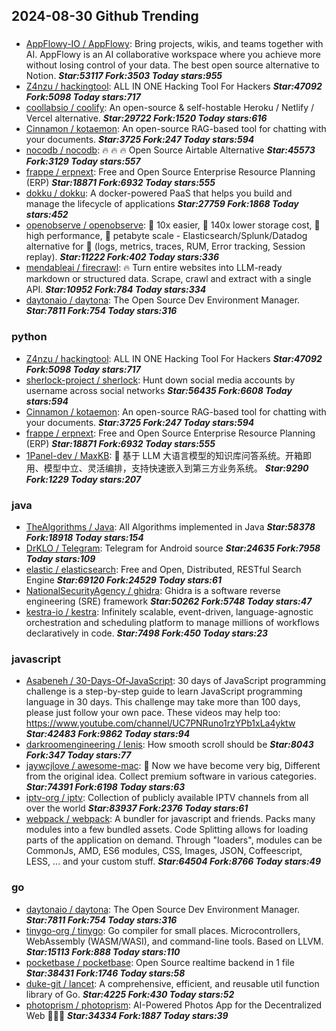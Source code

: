## 2024-08-30 Github Trending

### 
* [AppFlowy-IO / AppFlowy](https://github.com/AppFlowy-IO/AppFlowy): Bring projects, wikis, and teams together with AI. AppFlowy is an AI collaborative workspace where you achieve more without losing control of your data. The best open source alternative to Notion. ***Star:53117 Fork:3503 Today stars:955***
* [Z4nzu / hackingtool](https://github.com/Z4nzu/hackingtool): ALL IN ONE Hacking Tool For Hackers ***Star:47092 Fork:5098 Today stars:717***
* [coollabsio / coolify](https://github.com/coollabsio/coolify): An open-source & self-hostable Heroku / Netlify / Vercel alternative. ***Star:29722 Fork:1520 Today stars:616***
* [Cinnamon / kotaemon](https://github.com/Cinnamon/kotaemon): An open-source RAG-based tool for chatting with your documents. ***Star:3725 Fork:247 Today stars:594***
* [nocodb / nocodb](https://github.com/nocodb/nocodb): 🔥 🔥 🔥 Open Source Airtable Alternative ***Star:45573 Fork:3129 Today stars:557***
* [frappe / erpnext](https://github.com/frappe/erpnext): Free and Open Source Enterprise Resource Planning (ERP) ***Star:18871 Fork:6932 Today stars:555***
* [dokku / dokku](https://github.com/dokku/dokku): A docker-powered PaaS that helps you build and manage the lifecycle of applications ***Star:27759 Fork:1868 Today stars:452***
* [openobserve / openobserve](https://github.com/openobserve/openobserve): 🚀 10x easier, 🚀 140x lower storage cost, 🚀 high performance, 🚀 petabyte scale - Elasticsearch/Splunk/Datadog alternative for 🚀 (logs, metrics, traces, RUM, Error tracking, Session replay). ***Star:11222 Fork:402 Today stars:336***
* [mendableai / firecrawl](https://github.com/mendableai/firecrawl): 🔥 Turn entire websites into LLM-ready markdown or structured data. Scrape, crawl and extract with a single API. ***Star:10952 Fork:784 Today stars:334***
* [daytonaio / daytona](https://github.com/daytonaio/daytona): The Open Source Dev Environment Manager. ***Star:7811 Fork:754 Today stars:316***

### python
* [Z4nzu / hackingtool](https://github.com/Z4nzu/hackingtool): ALL IN ONE Hacking Tool For Hackers ***Star:47092 Fork:5098 Today stars:717***
* [sherlock-project / sherlock](https://github.com/sherlock-project/sherlock): Hunt down social media accounts by username across social networks ***Star:56435 Fork:6608 Today stars:594***
* [Cinnamon / kotaemon](https://github.com/Cinnamon/kotaemon): An open-source RAG-based tool for chatting with your documents. ***Star:3725 Fork:247 Today stars:594***
* [frappe / erpnext](https://github.com/frappe/erpnext): Free and Open Source Enterprise Resource Planning (ERP) ***Star:18871 Fork:6932 Today stars:555***
* [1Panel-dev / MaxKB](https://github.com/1Panel-dev/MaxKB): 🚀 基于 LLM 大语言模型的知识库问答系统。开箱即用、模型中立、灵活编排，支持快速嵌入到第三方业务系统。 ***Star:9290 Fork:1229 Today stars:207***

### java
* [TheAlgorithms / Java](https://github.com/TheAlgorithms/Java): All Algorithms implemented in Java ***Star:58378 Fork:18918 Today stars:154***
* [DrKLO / Telegram](https://github.com/DrKLO/Telegram): Telegram for Android source ***Star:24635 Fork:7958 Today stars:109***
* [elastic / elasticsearch](https://github.com/elastic/elasticsearch): Free and Open, Distributed, RESTful Search Engine ***Star:69120 Fork:24529 Today stars:61***
* [NationalSecurityAgency / ghidra](https://github.com/NationalSecurityAgency/ghidra): Ghidra is a software reverse engineering (SRE) framework ***Star:50262 Fork:5748 Today stars:47***
* [kestra-io / kestra](https://github.com/kestra-io/kestra): Infinitely scalable, event-driven, language-agnostic orchestration and scheduling platform to manage millions of workflows declaratively in code. ***Star:7498 Fork:450 Today stars:23***

### javascript
* [Asabeneh / 30-Days-Of-JavaScript](https://github.com/Asabeneh/30-Days-Of-JavaScript): 30 days of JavaScript programming challenge is a step-by-step guide to learn JavaScript programming language in 30 days. This challenge may take more than 100 days, please just follow your own pace. These videos may help too: https://www.youtube.com/channel/UC7PNRuno1rzYPb1xLa4yktw ***Star:42483 Fork:9862 Today stars:94***
* [darkroomengineering / lenis](https://github.com/darkroomengineering/lenis): How smooth scroll should be ***Star:8043 Fork:347 Today stars:77***
* [jaywcjlove / awesome-mac](https://github.com/jaywcjlove/awesome-mac):  Now we have become very big, Different from the original idea. Collect premium software in various categories. ***Star:74391 Fork:6198 Today stars:63***
* [iptv-org / iptv](https://github.com/iptv-org/iptv): Collection of publicly available IPTV channels from all over the world ***Star:83937 Fork:2376 Today stars:61***
* [webpack / webpack](https://github.com/webpack/webpack): A bundler for javascript and friends. Packs many modules into a few bundled assets. Code Splitting allows for loading parts of the application on demand. Through "loaders", modules can be CommonJs, AMD, ES6 modules, CSS, Images, JSON, Coffeescript, LESS, ... and your custom stuff. ***Star:64504 Fork:8766 Today stars:49***

### go
* [daytonaio / daytona](https://github.com/daytonaio/daytona): The Open Source Dev Environment Manager. ***Star:7811 Fork:754 Today stars:316***
* [tinygo-org / tinygo](https://github.com/tinygo-org/tinygo): Go compiler for small places. Microcontrollers, WebAssembly (WASM/WASI), and command-line tools. Based on LLVM. ***Star:15113 Fork:888 Today stars:110***
* [pocketbase / pocketbase](https://github.com/pocketbase/pocketbase): Open Source realtime backend in 1 file ***Star:38431 Fork:1746 Today stars:58***
* [duke-git / lancet](https://github.com/duke-git/lancet): A comprehensive, efficient, and reusable util function library of Go. ***Star:4225 Fork:430 Today stars:52***
* [photoprism / photoprism](https://github.com/photoprism/photoprism): AI-Powered Photos App for the Decentralized Web 🌈💎✨ ***Star:34334 Fork:1887 Today stars:39***
